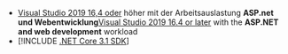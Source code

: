 * <span data-ttu-id="c3120-101">[Visual Studio 2019 16,4 oder](https://visualstudio.microsoft.com/downloads/?utm_medium=microsoft&utm_source=docs.microsoft.com&utm_campaign=inline+link&utm_content=download+vs2019) höher mit der Arbeitsauslastung **ASP.net und Webentwicklung**</span><span class="sxs-lookup"><span data-stu-id="c3120-101">[Visual Studio 2019 16.4 or later](https://visualstudio.microsoft.com/downloads/?utm_medium=microsoft&utm_source=docs.microsoft.com&utm_campaign=inline+link&utm_content=download+vs2019) with the **ASP.NET and web development** workload</span></span>
* [!INCLUDE [.NET Core 3.1 SDK](~/includes/3.1-SDK.md)]

